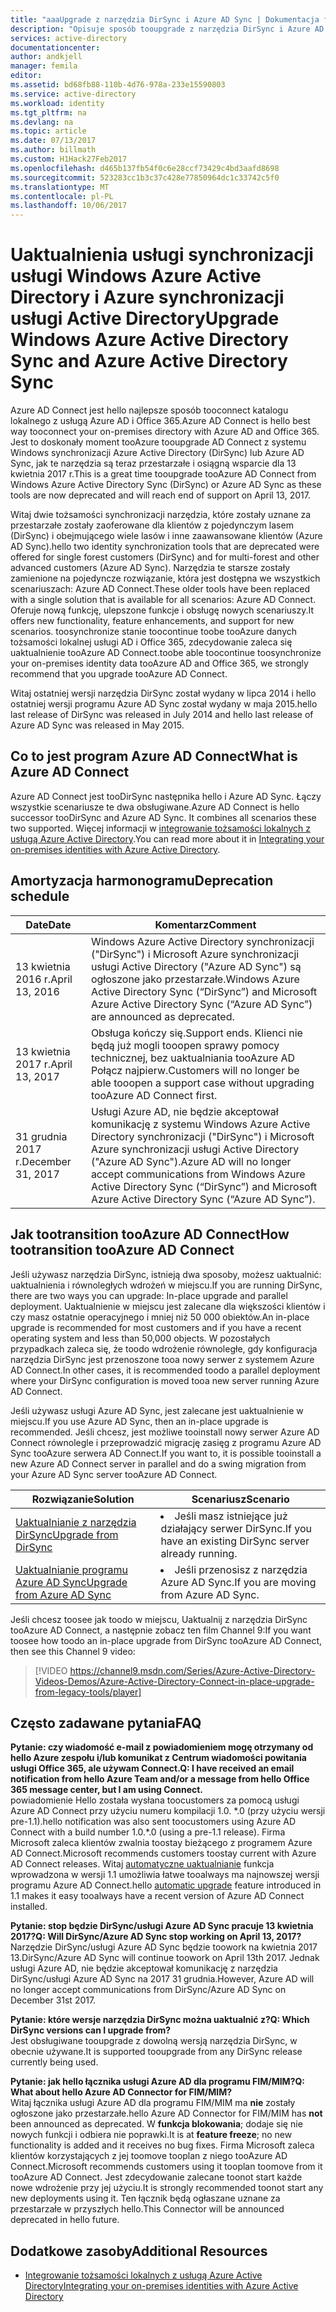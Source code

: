 ```yaml
---
title: "aaaUpgrade z narzędzia DirSync i Azure AD Sync | Dokumentacja firmy Microsoft"
description: "Opisuje sposób tooupgrade z narzędzia DirSync i Azure AD Sync tooAzure AD Connect."
services: active-directory
documentationcenter: 
author: andkjell
manager: femila
editor: 
ms.assetid: bd68fb88-110b-4d76-978a-233e15590803
ms.service: active-directory
ms.workload: identity
ms.tgt_pltfrm: na
ms.devlang: na
ms.topic: article
ms.date: 07/13/2017
ms.author: billmath
ms.custom: H1Hack27Feb2017
ms.openlocfilehash: d465b137fb54f0c6e28ccf73429c4bd3aafd8698
ms.sourcegitcommit: 523283cc1b3c37c428e77850964dc1c33742c5f0
ms.translationtype: MT
ms.contentlocale: pl-PL
ms.lasthandoff: 10/06/2017
---
```

# <a name="upgrade-windows-azure-active-directory-sync-and-azure-active-directory-sync"></a><span data-ttu-id="1a6b3-103">Uaktualnienia usługi synchronizacji usługi Windows Azure Active Directory i Azure synchronizacji usługi Active Directory</span><span class="sxs-lookup"><span data-stu-id="1a6b3-103">Upgrade Windows Azure Active Directory Sync and Azure Active Directory Sync</span></span>
<span data-ttu-id="1a6b3-104">Azure AD Connect jest hello najlepsze sposób tooconnect katalogu lokalnego z usługą Azure AD i Office 365.</span><span class="sxs-lookup"><span data-stu-id="1a6b3-104">Azure AD Connect is hello best way tooconnect your on-premises directory with Azure AD and Office 365.</span></span> <span data-ttu-id="1a6b3-105">Jest to doskonały moment tooAzure tooupgrade AD Connect z systemu Windows synchronizacji Azure Active Directory (DirSync) lub Azure AD Sync, jak te narzędzia są teraz przestarzałe i osiągną wsparcie dla 13 kwietnia 2017 r.</span><span class="sxs-lookup"><span data-stu-id="1a6b3-105">This is a great time tooupgrade tooAzure AD Connect from Windows Azure Active Directory Sync (DirSync) or Azure AD Sync as these tools are now deprecated and will reach end of support on April 13, 2017.</span></span>

<span data-ttu-id="1a6b3-106">Witaj dwie tożsamości synchronizacji narzędzia, które zostały uznane za przestarzałe zostały zaoferowane dla klientów z pojedynczym lasem (DirSync) i obejmującego wiele lasów i inne zaawansowane klientów (Azure AD Sync).</span><span class="sxs-lookup"><span data-stu-id="1a6b3-106">hello two identity synchronization tools that are deprecated were offered for single forest customers (DirSync) and for multi-forest and other advanced customers (Azure AD Sync).</span></span> <span data-ttu-id="1a6b3-107">Narzędzia te starsze zostały zamienione na pojedyncze rozwiązanie, która jest dostępna we wszystkich scenariuszach: Azure AD Connect.</span><span class="sxs-lookup"><span data-stu-id="1a6b3-107">These older tools have been replaced with a single solution that is available for all scenarios: Azure AD Connect.</span></span> <span data-ttu-id="1a6b3-108">Oferuje nową funkcję, ulepszone funkcje i obsługę nowych scenariuszy.</span><span class="sxs-lookup"><span data-stu-id="1a6b3-108">It offers new functionality, feature enhancements, and support for new scenarios.</span></span> <span data-ttu-id="1a6b3-109">toosynchronize stanie toocontinue toobe tooAzure danych tożsamości lokalnej usługi AD i Office 365, zdecydowanie zaleca się uaktualnienie tooAzure AD Connect.</span><span class="sxs-lookup"><span data-stu-id="1a6b3-109">toobe able toocontinue toosynchronize your on-premises identity data tooAzure AD and Office 365, we strongly recommend that you upgrade tooAzure AD Connect.</span></span>

<span data-ttu-id="1a6b3-110">Witaj ostatniej wersji narzędzia DirSync został wydany w lipca 2014 i hello ostatniej wersji programu Azure AD Sync został wydany w maja 2015.</span><span class="sxs-lookup"><span data-stu-id="1a6b3-110">hello last release of DirSync was released in July 2014 and hello last release of Azure AD Sync was released in May 2015.</span></span>

## <a name="what-is-azure-ad-connect"></a><span data-ttu-id="1a6b3-111">Co to jest program Azure AD Connect</span><span class="sxs-lookup"><span data-stu-id="1a6b3-111">What is Azure AD Connect</span></span>
<span data-ttu-id="1a6b3-112">Azure AD Connect jest tooDirSync następnika hello i Azure AD Sync. Łączy wszystkie scenariusze te dwa obsługiwane.</span><span class="sxs-lookup"><span data-stu-id="1a6b3-112">Azure AD Connect is hello successor tooDirSync and Azure AD Sync. It combines all scenarios these two supported.</span></span> <span data-ttu-id="1a6b3-113">Więcej informacji w [integrowanie tożsamości lokalnych z usługą Azure Active Directory](active-directory-aadconnect.md).</span><span class="sxs-lookup"><span data-stu-id="1a6b3-113">You can read more about it in [Integrating your on-premises identities with Azure Active Directory](active-directory-aadconnect.md).</span></span>

## <a name="deprecation-schedule"></a><span data-ttu-id="1a6b3-114">Amortyzacja harmonogramu</span><span class="sxs-lookup"><span data-stu-id="1a6b3-114">Deprecation schedule</span></span>
| <span data-ttu-id="1a6b3-115">Date</span><span class="sxs-lookup"><span data-stu-id="1a6b3-115">Date</span></span> | <span data-ttu-id="1a6b3-116">Komentarz</span><span class="sxs-lookup"><span data-stu-id="1a6b3-116">Comment</span></span> |
| --- | --- |
| <span data-ttu-id="1a6b3-117">13 kwietnia 2016 r.</span><span class="sxs-lookup"><span data-stu-id="1a6b3-117">April 13, 2016</span></span> |<span data-ttu-id="1a6b3-118">Windows Azure Active Directory synchronizacji ("DirSync") i Microsoft Azure synchronizacji usługi Active Directory ("Azure AD Sync") są ogłoszone jako przestarzałe.</span><span class="sxs-lookup"><span data-stu-id="1a6b3-118">Windows Azure Active Directory Sync (“DirSync”) and Microsoft Azure Active Directory Sync (“Azure AD Sync”) are announced as deprecated.</span></span> |
| <span data-ttu-id="1a6b3-119">13 kwietnia 2017 r.</span><span class="sxs-lookup"><span data-stu-id="1a6b3-119">April 13, 2017</span></span> |<span data-ttu-id="1a6b3-120">Obsługa kończy się.</span><span class="sxs-lookup"><span data-stu-id="1a6b3-120">Support ends.</span></span> <span data-ttu-id="1a6b3-121">Klienci nie będą już mogli tooopen sprawy pomocy technicznej, bez uaktualniania tooAzure AD Połącz najpierw.</span><span class="sxs-lookup"><span data-stu-id="1a6b3-121">Customers will no longer be able tooopen a support case without upgrading tooAzure AD Connect first.</span></span> |
|<span data-ttu-id="1a6b3-122">31 grudnia 2017 r.</span><span class="sxs-lookup"><span data-stu-id="1a6b3-122">December 31, 2017</span></span>|<span data-ttu-id="1a6b3-123">Usługi Azure AD, nie będzie akceptował komunikację z systemu Windows Azure Active Directory synchronizacji ("DirSync") i Microsoft Azure synchronizacji usługi Active Directory ("Azure AD Sync").</span><span class="sxs-lookup"><span data-stu-id="1a6b3-123">Azure AD will no longer accept communications from Windows Azure Active Directory Sync (“DirSync”) and Microsoft Azure Active Directory Sync (“Azure AD Sync”).</span></span>

## <a name="how-tootransition-tooazure-ad-connect"></a><span data-ttu-id="1a6b3-124">Jak tootransition tooAzure AD Connect</span><span class="sxs-lookup"><span data-stu-id="1a6b3-124">How tootransition tooAzure AD Connect</span></span>
<span data-ttu-id="1a6b3-125">Jeśli używasz narzędzia DirSync, istnieją dwa sposoby, możesz uaktualnić: uaktualnienia i równoległych wdrożeń w miejscu.</span><span class="sxs-lookup"><span data-stu-id="1a6b3-125">If you are running DirSync, there are two ways you can upgrade: In-place upgrade and parallel deployment.</span></span> <span data-ttu-id="1a6b3-126">Uaktualnienie w miejscu jest zalecane dla większości klientów i czy masz ostatnie operacyjnego i mniej niż 50 000 obiektów.</span><span class="sxs-lookup"><span data-stu-id="1a6b3-126">An in-place upgrade is recommended for most customers and if you have a recent operating system and less than 50,000 objects.</span></span> <span data-ttu-id="1a6b3-127">W pozostałych przypadkach zaleca się, że toodo wdrożenie równoległe, gdy konfiguracja narzędzia DirSync jest przenoszone tooa nowy serwer z systemem Azure AD Connect.</span><span class="sxs-lookup"><span data-stu-id="1a6b3-127">In other cases, it is recommended toodo a parallel deployment where your DirSync configuration is moved tooa new server running Azure AD Connect.</span></span>

<span data-ttu-id="1a6b3-128">Jeśli używasz usługi Azure AD Sync, jest zalecane jest uaktualnienie w miejscu.</span><span class="sxs-lookup"><span data-stu-id="1a6b3-128">If you use Azure AD Sync, then an in-place upgrade is recommended.</span></span> <span data-ttu-id="1a6b3-129">Jeśli chcesz, jest możliwe tooinstall nowy serwer Azure AD Connect równolegle i przeprowadzić migrację zasięg z programu Azure AD Sync tooAzure serwera AD Connect.</span><span class="sxs-lookup"><span data-stu-id="1a6b3-129">If you want to, it is possible tooinstall a new Azure AD Connect server in parallel and do a swing migration from your Azure AD Sync server tooAzure AD Connect.</span></span>

| <span data-ttu-id="1a6b3-130">Rozwiązanie</span><span class="sxs-lookup"><span data-stu-id="1a6b3-130">Solution</span></span> | <span data-ttu-id="1a6b3-131">Scenariusz</span><span class="sxs-lookup"><span data-stu-id="1a6b3-131">Scenario</span></span> |
| --- | --- |
| [<span data-ttu-id="1a6b3-132">Uaktualnianie z narzędzia DirSync</span><span class="sxs-lookup"><span data-stu-id="1a6b3-132">Upgrade from DirSync</span></span>](active-directory-aadconnect-dirsync-upgrade-get-started.md) |<li><span data-ttu-id="1a6b3-133">Jeśli masz istniejące już działający serwer DirSync.</span><span class="sxs-lookup"><span data-stu-id="1a6b3-133">If you have an existing DirSync server already running.</span></span></li> |
| [<span data-ttu-id="1a6b3-134">Uaktualnianie programu Azure AD Sync</span><span class="sxs-lookup"><span data-stu-id="1a6b3-134">Upgrade from Azure AD Sync</span></span>](active-directory-aadconnect-upgrade-previous-version.md) |<li><span data-ttu-id="1a6b3-135">Jeśli przenosisz z narzędzia Azure AD Sync.</span><span class="sxs-lookup"><span data-stu-id="1a6b3-135">If you are moving from Azure AD Sync.</span></span></li> |

<span data-ttu-id="1a6b3-136">Jeśli chcesz toosee jak toodo w miejscu, Uaktualnij z narzędzia DirSync tooAzure AD Connect, a następnie zobacz ten film Channel 9:</span><span class="sxs-lookup"><span data-stu-id="1a6b3-136">If you want toosee how toodo an in-place upgrade from DirSync tooAzure AD Connect, then see this Channel 9 video:</span></span>

> [!VIDEO https://channel9.msdn.com/Series/Azure-Active-Directory-Videos-Demos/Azure-Active-Directory-Connect-in-place-upgrade-from-legacy-tools/player]
>
>

## <a name="faq"></a><span data-ttu-id="1a6b3-137">Często zadawane pytania</span><span class="sxs-lookup"><span data-stu-id="1a6b3-137">FAQ</span></span>
<span data-ttu-id="1a6b3-138">**Pytanie: czy wiadomość e-mail z powiadomieniem mogę otrzymany od hello Azure zespołu i/lub komunikat z Centrum wiadomości powitania usługi Office 365, ale używam Connect.**</span><span class="sxs-lookup"><span data-stu-id="1a6b3-138">**Q: I have received an email notification from hello Azure Team and/or a message from hello Office 365 message center, but I am using Connect.**</span></span>  
<span data-ttu-id="1a6b3-139">powiadomienie Hello została wysłana toocustomers za pomocą usługi Azure AD Connect przy użyciu numeru kompilacji 1.0. \*.0 (przy użyciu wersji pre-1.1).</span><span class="sxs-lookup"><span data-stu-id="1a6b3-139">hello notification was also sent toocustomers using Azure AD Connect with a build number 1.0.\*.0 (using a pre-1.1 release).</span></span> <span data-ttu-id="1a6b3-140">Firma Microsoft zaleca klientów zwalnia toostay bieżącego z programem Azure AD Connect.</span><span class="sxs-lookup"><span data-stu-id="1a6b3-140">Microsoft recommends customers toostay current with Azure AD Connect releases.</span></span> <span data-ttu-id="1a6b3-141">Witaj [automatyczne uaktualnianie](active-directory-aadconnect-feature-automatic-upgrade.md) funkcja wprowadzona w wersji 1.1 umożliwia łatwe tooalways ma najnowszej wersji programu Azure AD Connect.</span><span class="sxs-lookup"><span data-stu-id="1a6b3-141">hello [automatic upgrade](active-directory-aadconnect-feature-automatic-upgrade.md) feature introduced in 1.1 makes it easy tooalways have a recent version of Azure AD Connect installed.</span></span>

<span data-ttu-id="1a6b3-142">**Pytanie: stop będzie DirSync/usługi Azure AD Sync pracuje 13 kwietnia 2017?**</span><span class="sxs-lookup"><span data-stu-id="1a6b3-142">**Q: Will DirSync/Azure AD Sync stop working on April 13, 2017?**</span></span>  
<span data-ttu-id="1a6b3-143">Narzędzie DirSync/usługi Azure AD Sync będzie toowork na kwietnia 2017 13.</span><span class="sxs-lookup"><span data-stu-id="1a6b3-143">DirSync/Azure AD Sync will continue toowork on April 13th 2017.</span></span>  <span data-ttu-id="1a6b3-144">Jednak usługi Azure AD, nie będzie akceptował komunikację z narzędzia DirSync/usługi Azure AD Sync na 2017 31 grudnia.</span><span class="sxs-lookup"><span data-stu-id="1a6b3-144">However, Azure AD will no longer accept communications from DirSync/Azure AD Sync on December 31st 2017.</span></span>

<span data-ttu-id="1a6b3-145">**Pytanie: które wersje narzędzia DirSync można uaktualnić z?**</span><span class="sxs-lookup"><span data-stu-id="1a6b3-145">**Q: Which DirSync versions can I upgrade from?**</span></span>  
<span data-ttu-id="1a6b3-146">Jest obsługiwane tooupgrade z dowolną wersją narzędzia DirSync, w obecnie używane.</span><span class="sxs-lookup"><span data-stu-id="1a6b3-146">It is supported tooupgrade from any DirSync release currently being used.</span></span>

<span data-ttu-id="1a6b3-147">**Pytanie: jak hello łącznika usługi Azure AD dla programu FIM/MIM?**</span><span class="sxs-lookup"><span data-stu-id="1a6b3-147">**Q: What about hello Azure AD Connector for FIM/MIM?**</span></span>  
<span data-ttu-id="1a6b3-148">Witaj łącznika usługi Azure AD dla programu FIM/MIM ma **nie** zostały ogłoszone jako przestarzałe.</span><span class="sxs-lookup"><span data-stu-id="1a6b3-148">hello Azure AD Connector for FIM/MIM has **not** been announced as deprecated.</span></span> <span data-ttu-id="1a6b3-149">W **funkcja blokowania**; dodaje się nie nowych funkcji i odbiera nie poprawki.</span><span class="sxs-lookup"><span data-stu-id="1a6b3-149">It is at **feature freeze**; no new functionality is added and it receives no bug fixes.</span></span> <span data-ttu-id="1a6b3-150">Firma Microsoft zaleca klientów korzystających z jej toomove tooplan z niego tooAzure AD Connect.</span><span class="sxs-lookup"><span data-stu-id="1a6b3-150">Microsoft recommends customers using it tooplan toomove from it tooAzure AD Connect.</span></span> <span data-ttu-id="1a6b3-151">Jest zdecydowanie zalecane toonot start każde nowe wdrożenie przy jej użyciu.</span><span class="sxs-lookup"><span data-stu-id="1a6b3-151">It is strongly recommended toonot start any new deployments using it.</span></span> <span data-ttu-id="1a6b3-152">Ten łącznik będą ogłaszane uznane za przestarzałe w przyszłych hello.</span><span class="sxs-lookup"><span data-stu-id="1a6b3-152">This Connector will be announced deprecated in hello future.</span></span>

## <a name="additional-resources"></a><span data-ttu-id="1a6b3-153">Dodatkowe zasoby</span><span class="sxs-lookup"><span data-stu-id="1a6b3-153">Additional Resources</span></span>
* [<span data-ttu-id="1a6b3-154">Integrowanie tożsamości lokalnych z usługą Azure Active Directory</span><span class="sxs-lookup"><span data-stu-id="1a6b3-154">Integrating your on-premises identities with Azure Active Directory</span></span>](active-directory-aadconnect.md)
